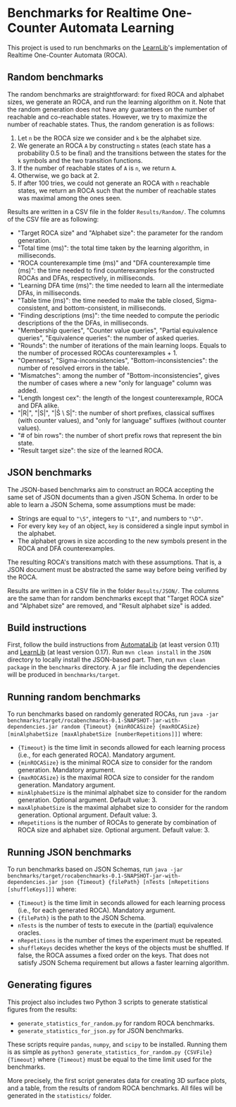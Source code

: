# Benchmarks for Realtime One-Counter Automata Learning
This project is used to run benchmarks on the [LearnLib](https://github.com/learnlib/learnlib)'s implementation of Realtime One-Counter Automata (ROCA).

## Random benchmarks
The random benchmarks are straightforward: for fixed ROCA and alphabet sizes, we generate an ROCA, and run the learning algorithm on it.
Note that the random generation does not have any guarantees on the number of reachable and co-reachable states.
However, we try to maximize the number of reachable states.
Thus, the random generation is as follows:
  1. Let `n` be the ROCA size we consider and `k` be the alphabet size.
  1. We generate an ROCA `A` by constructing `n` states (each state has a probability 0.5 to be final) and the transitions between the states for the `k` symbols and the two transition functions.
  1. If the number of reachable states of `A` is `n`, we return `A`.
  1. Otherwise, we go back at 2.
  1. If after 100 tries, we could not generate an ROCA with `n` reachable states, we return an ROCA such that the number of reachable states was maximal among the ones seen.

Results are written in a CSV file in the folder `Results/Random/`.
The columns of the CSV file are as following:
  * "Target ROCA size" and "Alphabet size": the parameter for the random generation.
  * "Total time (ms)": the total time taken by the learning algorithm, in milliseconds.
  * "ROCA counterexample time (ms)" and "DFA counterexample time (ms)": the time needed to find counterexamples for the constructed ROCAs and DFAs, respectively, in milliseconds.
  * "Learning DFA time (ms)": the time needed to learn all the intermediate DFAs, in milliseconds.
  * "Table time (ms)": the time needed to make the table closed, Sigma-consistent, and bottom-consistent, in milliseconds.
  * "Finding descriptions (ms)": the time needed to compute the periodic descriptions of the the DFAs, in milliseconds.
  * "Membership queries", "Counter value queries", "Partial equivalence queries", "Equivalence queries": the number of asked queries.
  * "Rounds": the number of iterations of the main learning loops.
    Equals to the number of processed ROCAs counterexamples + 1.
  * "Openness", "Sigma-inconsistencies", "Bottom-inconsistencies": the number of resolved errors in the table.
  * "Mismatches": among the number of "Bottom-inconsistencies", gives the number of cases where a new "only for language" column was added.
  * "Length longest cex": the length of the longest counterexample, ROCA and DFA alike.
  * "|R|", "|S|", "|Ŝ \ S|": the number of short prefixes, classical suffixes (with counter values), and "only for language" suffixes (without counter values).
  * "# of bin rows": the number of short prefix rows that represent the bin state.
  * "Result target size": the size of the learned ROCA.

## JSON benchmarks
The JSON-based benchmarks aim to construct an ROCA accepting the same set of JSON documents than a given JSON Schema.
In order to be able to learn a JSON Schema, some assumptions must be made:
  * Strings are equal to `"\S"`, integers to `"\I"`, and numbers to `"\D"`.
  * For every key `key` of an object, `key` is considered a single input symbol in the alphabet.
  * The alphabet grows in size according to the new symbols present in the ROCA and DFA counterexamples.

The resulting ROCA's transitions match with these assumptions.
That is, a JSON document must be abstracted the same way before being verified by the ROCA.

Results are written in a CSV file in the folder `Results/JSON/`.
The columns are the same than for random benchmarks except that "Target ROCA size" and "Alphabet size" are removed, and "Result alphabet size" is added.

## Build instructions
First, follow the build instructions from [AutomataLib](https://github.com/DocSkellington/automatalib) (at least version 0.11) and [LearnLib](https://github.com/DocSkellington/learnlib) (at least version 0.17).
Run `mvn clean install` in the `JSON` directory to locally install the JSON-based part. Then, run `mvn clean package` in the `benchmarks` directory.
A `jar` file including the dependencies will be produced in `benchmarks/target`.

## Running random benchmarks
To run benchmarks based on randomly generated ROCAs, run `java -jar benchmarks/target/rocabenchmarks-0.1-SNAPSHOT-jar-with-dependencies.jar random {Timeout} {minROCASize} {maxROCASize} [minAlphabetSize [maxAlphabetSize [numberRepetitions]]]` where:
  * `{Timeout}` is the time limit in seconds allowed for each learning process (i.e., for each generated ROCA). Mandatory argument.
  * `{minROCASize}` is the minimal ROCA size to consider for the random generation. Mandatory argument.
  * `{maxROCASize}` is the maximal ROCA size to consider for the random generation. Mandatory argument.
  * `minAlphabetSize` is the minimal alphabet size to consider for the random generation. Optional argument. Default value: 3.
  * `maxAlphabetSize` is the maximal alphabet size to consider for the random generation. Optional argument. Default value: 3.
  * `nRepetitions` is the number of ROCAs to generate by combination of ROCA size and alphabet size. Optional argument. Default value: 3.


## Running JSON benchmarks
To run benchmarks based on JSON Schemas, run `java -jar benchmarks/target/rocabenchmarks-0.1-SNAPSHOT-jar-with-dependencies.jar json {Timeout} {filePath} [nTests [nRepetitions [shuffleKeys]]]` where:
  * `{Timeout}` is the time limit in seconds allowed for each learning process (i.e., for each generated ROCA). Mandatory argument.
  * `{filePath}` is the path to the JSON Schema.
  * `nTests` is the number of tests to execute in the (partial) equivalence oracles.
  * `nRepetitions` is the number of times the experiment must be repeated.
  * `shuffleKeys` decides whether the keys of the objects must be shuffled.
    If false, the ROCA assumes a fixed order on the keys.
    That does not satisfy JSON Schema requirement but allows a faster learning algorithm.

## Generating figures
This project also includes two Python 3 scripts to generate statistical figures from the results:
  * `generate_statistics_for_random.py` for random ROCA benchmarks.
  * `generate_statistics_for_json.py` for JSON benchmarks.

These scripts require `pandas`, `numpy`, and `scipy` to be installed.
Running them is as simple as `python3 generate_statistics_for_random.py {CSVFile} {Timeout}` where `{Timeout}` must be equal to the time limit used for the benchmarks.

More precisely, the first script generates data for creating 3D surface plots, and a table, from the results of random ROCA benchmarks.
All files will be generated in the `statistics/` folder.
